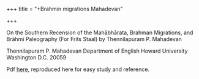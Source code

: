 +++
title = "+Brahmin migrations Mahadevan"

+++

On the Southern Recension of the Mahābhārata, Brahman Migrations, and Brāhmī Paleography (For Frits Staal) 
by Thennilapuram P. Mahadevan 

Thennilapuram P. Mahadevan Department of English Howard University Washington D.C. 20059 

Pdf [here](https://crossasia-journals.ub.uni-heidelberg.de/index.php/ejvs/article/view/327/322), reproduced here for easy study and reference.
